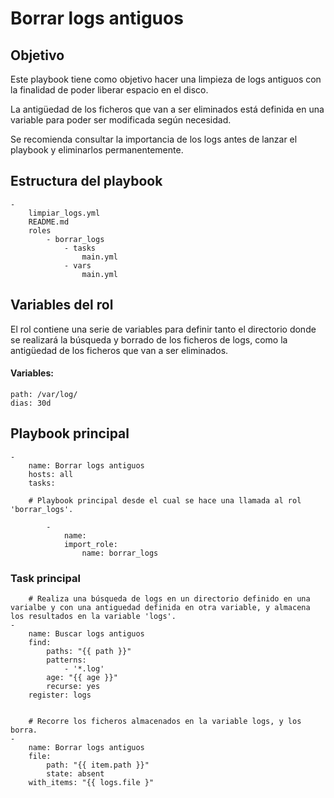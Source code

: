 # Borrar logs antiguos



## Objetivo

Este playbook tiene como objetivo hacer una limpieza de logs antiguos con la finalidad de poder liberar espacio en el disco.

La antigüedad de los ficheros que van a ser eliminados está definida en una variable para poder ser modificada según necesidad.

Se recomienda consultar la importancia de los logs antes de lanzar el playbook y eliminarlos permanentemente.

  

## Estructura del playbook

```
-
	limpiar_logs.yml
	README.md
	roles
		- borrar_logs
			- tasks
				main.yml
			- vars
				main.yml
```
  
  

## Variables del rol

El rol contiene una serie de variables para definir tanto el directorio donde se realizará la búsqueda y borrado de los ficheros de logs, como la antigüedad de los ficheros que van a ser eliminados.    


#### Variables:

  
```
path: /var/log/
dias: 30d
```

  

## Playbook principal

```
-
	name: Borrar logs antiguos
	hosts: all
	tasks:
	
	# Playbook principal desde el cual se hace una llamada al rol 'borrar_logs'.

		-
			name:
			import_role:
				name: borrar_logs

 ```

  

### Task principal

```
	# Realiza una búsqueda de logs en un directorio definido en una varialbe y con una antiguedad definida en otra variable, y almacena los resultados en la variable 'logs'.
-
	name: Buscar logs antiguos
	find:
		paths: "{{ path }}"
		patterns:
			- '*.log'
		age: "{{ age }}"
		recurse: yes
	register: logs

  
	# Recorre los ficheros almacenados en la variable logs, y los borra.
-
	name: Borrar logs antiguos
	file:
		path: "{{ item.path }}"
		state: absent
	with_items: "{{ logs.file }"
